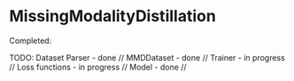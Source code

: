 # MissingModalityDistillation

Completed:

TODO:
Dataset Parser - done //
MMDDataset     - done //
Trainer        - in progress //
Loss functions - in progress //
Model          - done //
